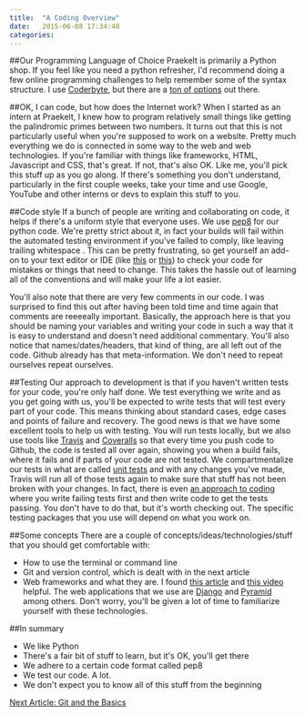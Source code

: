 ```yaml
---
title:  "A Coding Overview"
date:   2015-06-08 17:34:48
categories: 
---
```

##Our Programming Language of Choice
Praekelt is primarily a Python shop. If you feel like you need a python refresher, I'd recommend doing a few online programming challenges to help remember some of the syntax structure. I use [Coderbyte](http://coderbyte.com/), but there are a [ton of options](http://codecondo.com/coding-challenges/) out there.

##OK, I can code, but how does the Internet work?
When I started as an intern at Praekelt, I knew how to program relatively small things like getting the palindromic primes between two numbers. It turns out that this is not particularly useful when you're supposed to work on a website. Pretty much everything we do is connected in some way to the web and web technologies. If you're familiar with things like frameworks, HTML, Javascript and CSS, that's great. If not, that's also OK. Like me, you'll pick this stuff up as you go along. If there's something you don't understand, particularly in the first couple weeks, take your time and use Google, YouTube and other interns or devs to explain this stuff to you.

##Code style
If a bunch of people are writing and collaborating on code, it helps if there's a uniform style that everyone uses. We use [pep8](https://www.python.org/dev/peps/pep-0008) for our python code. We're pretty strict about it, in fact your builds will fail within the automated testing environment if you've failed to comply, like leaving trailing whitespace . This can be pretty frustrating, so get yourself an add-on to your text editor or IDE (like [this](https://github.com/SublimeLinter/SublimeLinter-pep8) or [this](https://atom.io/packages/pep8)) to check your code for mistakes or things that need to change. This takes the hassle out of learning all of the conventions and will make your life a lot easier.

You'll also note that there are very few comments in our code. I was surprised to find this out after having been told time and time again that comments are reeeeally important. Basically, the approach here is that you should be naming your variables and writing your code in such a way that it is easy to understand and doesn't need additional commentary. You'll also notice that names/dates/headers, that kind of thing, are all left out of the code. Github already has that meta-information. We don't need to repeat ourselves repeat ourselves.

##Testing
Our approach to development is that if you haven't written tests for your code, you're only half done. We test everything we write and as you get going with us, you'll be expected to write tests that will test every part of your code. This means thinking about standard cases, edge cases and points of failure and recovery. The good news is that we have some excellent tools to help us with testing. You will run tests locally, but we also use tools like [Travis](https://travis-ci.org/) and [Coveralls](https://coveralls.io/) so that every time you push code to Github, the code is tested all over again, showing you when a build fails, where it fails and if parts of your code are not tested. We compartmentalize our tests in what are called [unit tests](http://searchsoftwarequality.techtarget.com/definition/unit-testing) and with any changes you've made, Travis will run all of those tests again to make sure that stuff has not been broken with your changes. In fact, there is even [an approach to coding](http://en.wikipedia.org/wiki/Test-driven_development) where you write failing tests first and then write code to get the tests passing. You don't have to do that, but it's worth checking out. The specific testing packages that you use will depend on what you work on.

##Some concepts
There are a couple of concepts/ideas/technologies/stuff that you should get comfortable with:

- How to use the terminal or command line
- Git and version control, which is dealt with in the next article
- Web frameworks and what they are. I found [this article](http://en.wikipedia.org/wiki/Web_application_framework) and [this video](https://www.youtube.com/watch?v=b3p4rBZAwwE) helpful. The web applications that we use are [Django](https://www.djangoproject.com/) and [Pyramid](http://www.pylonsproject.org/) among others. Don't worry, you'll be given a lot of time to familiarize yourself with these technologies.

##In summary
* We like Python
* There's a fair bit of stuff to learn, but it's OK, you'll get there
* We adhere to a certain code format called pep8
* We test our code. A lot.
* We don't expect you to know all of this stuff from the beginning

[Next Article: Git and the Basics](http://nathanbegbie.github.io/wow/2015/06/08/git.html)
